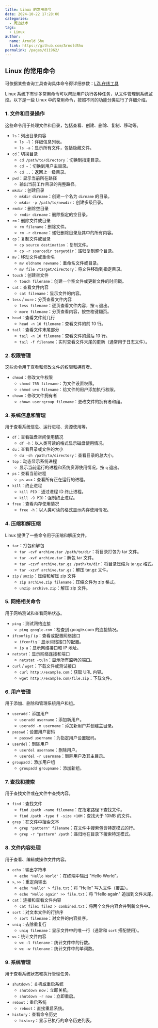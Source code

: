 ```yaml
---
title: Linux 的常用命令
date: 2024-10-22 17:28:00
categories: 
  - ️周边技术
tags: 
  - Linux
author: 
  name: Arnold Shu
  link: https://github.com/ArnoldShu
permalink: /pages/d11962/
---
```


## Linux 的常用命令

可依据某些查询工具查询具体命令得详细参数：[LZL在线工具](https://www.lzltool.com/LinuxCommand)

Linux 系统下有许多常用命令可以帮助用户执行各种任务，从文件管理到系统监控。以下是一些 Linux 中的常用命令，按照不同的功能分类进行了详细介绍。

### 1. **文件和目录操作**

这些命令用于处理文件和目录，包括查看、创建、删除、复制、移动等。

- `ls`：列出目录内容
  - `ls -l`：详细信息列表。
  - `ls -a`：显示所有文件，包括隐藏文件。
- `cd`：切换目录
  - `cd /path/to/directory`：切换到指定目录。
  - `cd ~`：切换到用户主目录。
  - `cd ..`：返回上一级目录。
- `pwd`：显示当前所在路径
  - 输出当前工作目录的完整路径。
- `mkdir`：创建目录
  - `mkdir dirname`：创建一个名为 `dirname` 的目录。
  - `mkdir -p /path/to/newdir`：创建多级目录。
- `rmdir`：删除空目录
  - `rmdir dirname`：删除指定的空目录。
- `rm`：删除文件或目录
  - `rm filename`：删除文件。
  - `rm -r dirname`：递归删除目录及其中的所有内容。
- `cp`：复制文件或目录
  - `cp source destination`：复制文件。
  - `cp -r sourcedir targetdir`：递归复制整个目录。
- `mv`：移动文件或重命名
  - `mv oldname newname`：重命名文件或目录。
  - `mv file /target/directory`：将文件移动到指定目录。
- `touch`：创建空文件
  - `touch filename`：创建一个空文件或更新文件的时间戳。
- `cat`：查看文件内容
  - `cat filename`：显示文件的内容。
- `less` / `more`：分页查看文件内容
  - `less filename`：逐页查看文件内容，按 `q` 退出。
  - `more filename`：分页查看内容，按空格键翻页。
- `head`：查看文件前几行
  - `head -n 10 filename`：查看文件的前 10 行。
- `tail`：查看文件末尾部分
  - `tail -n 10 filename`：查看文件的最后 10 行。
  - `tail -f filename`：实时查看文件末尾的更新（通常用于日志文件）。

### 2. **权限管理**

这些命令用于查看和修改文件的权限和拥有者。

- `chmod`：修改文件权限
  - `chmod 755 filename`：为文件设置权限。
  - `chmod u+x filename`：给文件的用户添加执行权限。
- `chown`：修改文件拥有者
  - `chown user:group filename`：更改文件的拥有者和组。

### 3. **系统信息和管理**

用于查看系统信息、运行进程、资源使用等。

- `df`：查看磁盘空间使用情况
  - `df -h`：以人类可读的格式显示磁盘使用情况。
- `du`：查看目录或文件的大小
  - `du -sh /path/to/directory`：查看目录的总大小。
- `top`：动态显示系统进程
  - 显示当前运行的进程和系统资源使用情况，按 `q` 退出。
- `ps`：查看当前进程
  - `ps aux`：查看所有正在运行的进程。
- `kill`：终止进程
  - `kill PID`：通过进程 ID 终止进程。
  - `kill -9 PID`：强制终止进程。
- `free`：查看内存使用情况
  - `free -h`：以人类可读的格式显示内存使用情况。

### 4. **压缩和解压缩**

Linux 提供了一些命令用于压缩和解压文件。

- `tar`：打包和解包
  - `tar -cvf archive.tar /path/to/dir`：将目录打包为 tar 文件。
  - `tar -xvf archive.tar`：解包 tar 文件。
  - `tar -czvf archive.tar.gz /path/to/dir`：将目录压缩为 tar.gz 格式。
  - `tar -xzvf archive.tar.gz`：解压 tar.gz 文件。
- `zip` / `unzip`：压缩和解压 zip 文件
  - `zip archive.zip filename`：压缩文件为 zip 格式。
  - `unzip archive.zip`：解压 zip 文件。

### 5. **网络相关命令**

用于网络测试和查看网络状态。

- `ping`：测试网络连接
  - `ping google.com`：检查到 google.com 的连接情况。
- `ifconfig` / `ip`：查看或配置网络接口
  - `ifconfig`：显示网络接口的配置。
  - `ip a`：显示网络接口和 IP 地址。
- `netstat`：显示网络连接和端口
  - `netstat -tuln`：显示所有监听的端口。
- `curl` / `wget`：下载文件或测试接口
  - `curl http://example.com`：获取 URL 内容。
  - `wget http://example.com/file.zip`：下载文件。

### 6. **用户管理**

用于添加、删除和管理系统用户和组。

- `useradd`：添加用户
  - `useradd username`：添加新用户。
  - `useradd -m username`：添加新用户并创建主目录。
- `passwd`：设置用户密码
  - `passwd username`：为指定用户设置密码。
- `userdel`：删除用户
  - `userdel username`：删除用户。
  - `userdel -r username`：删除用户及其主目录。
- `groupadd`：添加用户组
  - `groupadd groupname`：添加新组。

### 7. **查找和搜索**

用于查找文件或在文件中查找内容。

- `find`：查找文件
  - `find /path -name filename`：在指定路径下查找文件。
  - `find /path -type f -size +10M`：查找大于 10MB 的文件。
- `grep`：在文件中搜索文本
  - `grep "pattern" filename`：在文件中搜索包含特定模式的行。
  - `grep -r "pattern" /path`：递归地在目录下搜索特定模式。

### 8. **文件内容处理**

用于查看、编辑或操作文件内容。

- `echo`：输出字符串
  - `echo "Hello World"`：在终端中输出 "Hello World"。
- `>`, `>>`：重定向输出
  - `echo "Hello" > file.txt`：将 "Hello" 写入文件（覆盖）。
  - `echo "Hello again" >> file.txt`：将 "Hello again" 追加到文件末尾。
- `cat`：连接和查看文件内容
  - `cat file1 file2 > combined.txt`：将两个文件内容合并到新文件中。
- `sort`：对文本文件的行排序
  - `sort filename`：对文件的内容排序。
- `uniq`：去除重复行
  - `uniq filename`：显示文件中的唯一行（通常和 `sort` 搭配使用）。
- `wc`：统计文件内容
  - `wc -l filename`：统计文件中的行数。
  - `wc -w filename`：统计文件中的单词数。

### 9. **系统管理**

用于查看系统状态和执行管理任务。

- `shutdown`：关机或重启系统
  - `shutdown now`：立即关机。
  - `shutdown -r now`：立即重启。
- `reboot`：重启系统
  - `reboot`：直接重启系统。
- `history`：查看命令历史
  - `history`：显示已执行的命令历史列表。






​        
